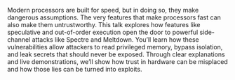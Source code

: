 Modern processors are built for speed, but in doing so, they make dangerous assumptions.
The very features that make processors fast can also make them untrustworthy.
This talk explores how features like speculative and out-of-order execution open the door to powerful side-channel attacks like Spectre and Meltdown.
You’ll learn how these vulnerabilities allow attackers to read privileged memory, bypass isolation, and leak secrets that should never be exposed.
Through clear explanations and live demonstrations, we’ll show how trust in hardware can be misplaced and how those lies can be turned into exploits.
